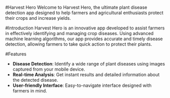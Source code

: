 #Harvest Hero
Welcome to Harvest Hero, the ultimate plant disease detection app designed to help farmers and agricultural enthusiasts protect their crops and increase yields.

#Introduction
Harvest Hero is an innovative app developed to assist farmers in effectively identifying and managing crop diseases. Using advanced machine learning algorithms, our app provides accurate and timely disease detection, allowing farmers to take quick action to protect their plants.

#Features
- **Disease Detection**: Identify a wide range of plant diseases using images captured from your mobile device.
- **Real-time Analysis**: Get instant results and detailed information about the detected disease.
- **User-friendly Interface**: Easy-to-navigate interface designed with farmers in mind.
